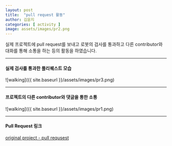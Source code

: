 ```yaml
---
layout: post
title:  "pull request 활동"
author: 김윤지
categories: [ activity ]
image: assets/images/pr2.png
---
```

실제 프로젝트에 pull request를 보내고
로봇의 검사를 통과하고
다른 contributor와 대화를 통해 소통을 하는 등의 활동을 하였습니다.

***

#### 실제 검사를 통과한 풀리퀘스트 모습
![walking]({{ site.baseurl }}/assets/images/pr3.png)

***




#### 프로젝트의 다른 contributor와 댓글을 통한 소통
![walking]({{ site.baseurl }}/assets/images/pr1.png)

***

#### Pull Request 링크
[original project - pull requsest](https://github.com/trekhleb/javascript-algorithms/pulls)